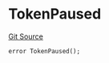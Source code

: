 # TokenPaused
[Git Source](https://github.com/renancorreadev/RWAStation/blob/a342e941dc7ad5be1e9dd1d9d5ed2046f709e55c/src/Errors/ABTokenErrors.sol)


```solidity
error TokenPaused();
```

